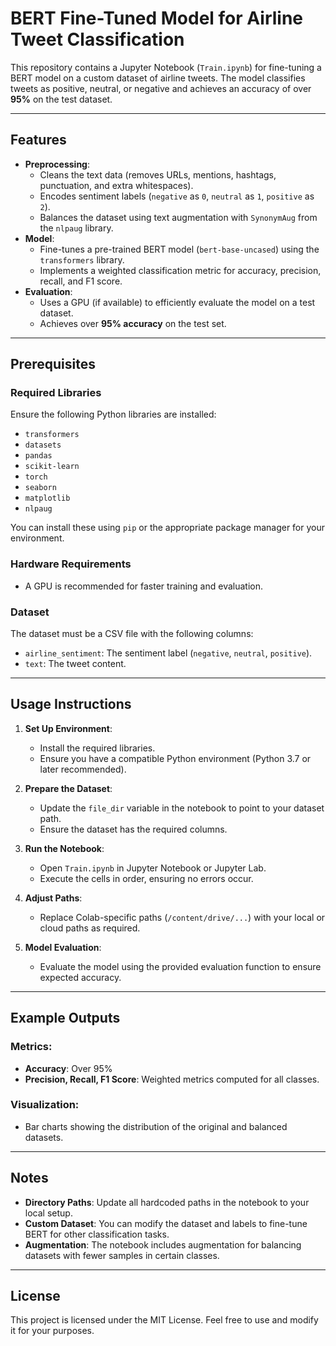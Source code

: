 # BERT Fine-Tuned Model for Airline Tweet Classification

This repository contains a Jupyter Notebook (`Train.ipynb`) for fine-tuning a BERT model on a custom dataset of airline tweets. The model classifies tweets as positive, neutral, or negative and achieves an accuracy of over **95%** on the test dataset.

---

## Features
- **Preprocessing**:
  - Cleans the text data (removes URLs, mentions, hashtags, punctuation, and extra whitespaces).
  - Encodes sentiment labels (`negative` as `0`, `neutral` as `1`, `positive` as `2`).
  - Balances the dataset using text augmentation with `SynonymAug` from the `nlpaug` library.
- **Model**:
  - Fine-tunes a pre-trained BERT model (`bert-base-uncased`) using the `transformers` library.
  - Implements a weighted classification metric for accuracy, precision, recall, and F1 score.
- **Evaluation**:
  - Uses a GPU (if available) to efficiently evaluate the model on a test dataset.
  - Achieves over **95% accuracy** on the test set.

---

## Prerequisites

### Required Libraries
Ensure the following Python libraries are installed:
- `transformers`
- `datasets`
- `pandas`
- `scikit-learn`
- `torch`
- `seaborn`
- `matplotlib`
- `nlpaug`

You can install these using `pip` or the appropriate package manager for your environment.

### Hardware Requirements
- A GPU is recommended for faster training and evaluation.

### Dataset
The dataset must be a CSV file with the following columns:
- `airline_sentiment`: The sentiment label (`negative`, `neutral`, `positive`).
- `text`: The tweet content.

---

## Usage Instructions

1. **Set Up Environment**:
   - Install the required libraries.
   - Ensure you have a compatible Python environment (Python 3.7 or later recommended).

2. **Prepare the Dataset**:
   - Update the `file_dir` variable in the notebook to point to your dataset path.
   - Ensure the dataset has the required columns.

3. **Run the Notebook**:
   - Open `Train.ipynb` in Jupyter Notebook or Jupyter Lab.
   - Execute the cells in order, ensuring no errors occur.

4. **Adjust Paths**:
   - Replace Colab-specific paths (`/content/drive/...`) with your local or cloud paths as required.

5. **Model Evaluation**:
   - Evaluate the model using the provided evaluation function to ensure expected accuracy.

---

## Example Outputs

### Metrics:
- **Accuracy**: Over 95%
- **Precision, Recall, F1 Score**: Weighted metrics computed for all classes.

### Visualization:
- Bar charts showing the distribution of the original and balanced datasets.

---

## Notes

- **Directory Paths**: Update all hardcoded paths in the notebook to your local setup.
- **Custom Dataset**: You can modify the dataset and labels to fine-tune BERT for other classification tasks.
- **Augmentation**: The notebook includes augmentation for balancing datasets with fewer samples in certain classes.

---

## License

This project is licensed under the MIT License. Feel free to use and modify it for your purposes.
